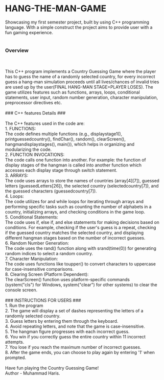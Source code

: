 # HANG-THE-MAN-GAME
Showcasing my first semester project, built by using C++ programming language. With a simple construct the project aims to provide user with a fun gaming experience.
<br> 
<br>
### Overview ###
<br>
<br>
This C++ program implements a Country Guessing Game where the player has to guess the name of a randomly selected country, for every incorrect guess a hang-man simulation proceeds until all lives/chances of invalid tries are used up by the user(FINAL HANG-MAN STAGE=PLAYER LOSES). The game utilizes features such as functions, arrays, loops, conditional statements, user input, random number generation, character manipulation, preprocessor directives etc.
<br>
<br>
### C++ features Details ###
<br>
<br>
The C++ features used in the code are:
<br>
1. FUNCTIONS:<br>
The code defines multiple functions (e.g., displaystage1(), printguessedcountry(), findChar(), random(), clearScreen(), hangmandisplaystages(), main()), which helps in organizing and modularizing the code.
<br>
2. FUNCTION INVOCATIONS:<br>
The code calls one function into another. For example: the function of display stages of the hangman is called into another function which accesses each display stage through switch statement. 
<br>
3. ARRAYS:<br>
The code uses arrays to store the names of countries (array[4][7]), guessed letters (guessedLetters[26]), the selected country (selectedcountry[7]), and the guessed characters (guessedcountry[7]).
<br>
4. Loops:<br>
The code utilizes for and while loops for iterating through arrays and performing specific tasks such as counting the number of alphabets in a country, initializing arrays, and checking conditions in the game loop.
<br>
5. Conditional Statements:<br>
The code uses if, else if, and else statements for making decisions based on conditions. For example, checking if the user's guess is a repeat, checking if the guessed country matches the selected country, and displaying different hangman stages based on the number of incorrect guesses.
<br>
6. Random Number Generation:<br>
The code uses the rand() function along with srand(time(0)) for generating random indices to select a random country.
<br>
7. Character Manipulation:<br>
The code uses functions like toupper() to convert characters to uppercase for case-insensitive comparisons.
<br>
8. Clearing Screen (Platform Dependent):<br>
The clearScreen() function uses platform-specific commands (system("cls") for Windows, system("clear") for other systems) to clear the console screen.
<br>
<br>
### INSTRUCTIONS FOR USERS ###
<br>
1. Run the program <br>
2. The game will display a set of dashes representing the letters of a randomly selected country.<br>
3. Guess letters by entering them through the keyboard.<br>
4. Avoid repeating letters, and note that the game is case-insensitive.<br>
5. The hangman figure progresses with each incorrect guess.<br>
6. You win if you correctly guess the entire country within 11 incorrect attempts.<br>
7. You lose if you reach the maximum number of incorrect guesses.<br>
8. After the game ends, you can choose to play again by entering '1' when prompted.<br>
<br>
Have fun playing the Country Guessing Game!
<br>
Author - Muhammad Haris.
